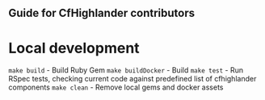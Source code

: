 ## Guide for CfHighlander contributors


# Local development

`make build` - Build Ruby Gem
`make buildDocker` - Build
`make test` - Run RSpec tests, checking current code against predefined list
of cfhighlander components
`make clean` - Remove local gems and docker assets
